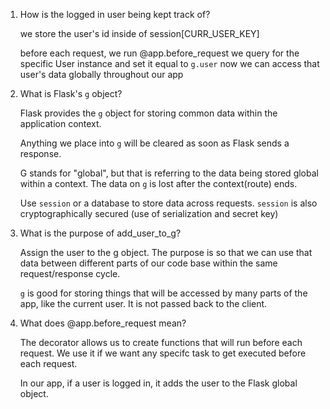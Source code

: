 1. How is the logged in user being kept track of?

    we store the user's id inside of session[CURR_USER_KEY]

    before each request, we run @app.before_request
        we query for the specific User instance and set it equal to `g.user`
        now we can access that user's data globally throughout our app 

2. What is Flask's `g` object?

    Flask provides the `g` object for storing common data within the application context. 

    Anything we place into `g` will be cleared as soon as Flask sends a response.

    G stands for "global", but that is referring to the data being stored global within a context. The data on `g` is lost after the context(route) ends. 
    
    Use `session` or a database to store data across requests. `session` is also cryptographically secured (use of serialization and secret key)

3. What is the purpose of add_user_to_g?

    Assign the user to the g object. The purpose is so that we can use that data between different parts of our code base within the same request/response cycle.

    `g` is good for storing things that will be accessed by many parts of the app, like the current user. It is not passed back to the client.

4. What does @app.before_request mean?

    The decorator allows us to create functions that will run before each request.
    We use it if we want any specifc task to get executed before each request.

    In our app, if a user is logged in, it adds the user to the Flask global object.


